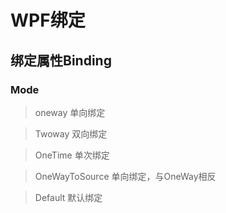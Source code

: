 # WPF绑定

## 绑定属性Binding

### Mode 
> oneway 单向绑定

> Twoway 双向绑定

> OneTime 单次绑定

> OneWayToSource 单向绑定，与OneWay相反

> Default 默认绑定
